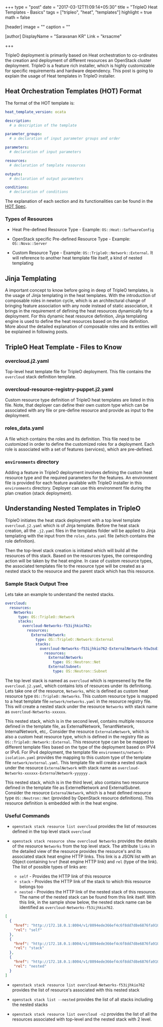 +++
type = "post"
date = "2017-03-12T11:09:14+05:30"
title = "TripleO Heat Templates - Basics"
tags = ["tripleo", "heat", "templates"]
highlight = true
math = false

[header]
  image = ""
  caption = ""

[author]
  DisplayName = "Saravanan KR"
  Link = "krsacme"

+++

TripleO deployment is primarily based on Heat orchestration to co-ordinates
the creation and deployment of different resources an OpenStack cluster
deployment. TripleO is a feature rich installer, which is highly customizable
for specific requirements and hardware dependency. This post is going to
explain the usage of Heat templates in TripleO installer.
<!--more-->

## Heat Orchestration Templates (HOT) Format

The format of the HOT template is:

```yaml
heat_template_version: ocata

description:
  # a description of the template

parameter_groups:
  # a declaration of input parameter groups and order

parameters:
  # declaration of input parameters

resources:
  # declaration of template resources

outputs:
  # declaration of output parameters

conditions:
  # declaration of conditions
```

The explanation of each section and its functionalities can be found in the [HOT
Spec][1].

### Types of Resources
  * Heat Pre-defined Resource Type - Example: ```OS::Heat::SoftwareConfig```

  * OpenStack specific Pre-defined Resource Type - Example:
    ```OS::Nova::Server```

  * Custom Resource Type - Example: ```OS::TripleO::Network::External```. It
    will reference to another heat template file itself, a kind of nested
    templating


## Jinja Templating
A important concept to know before going in deep of TripleO templates, is the
usage of Jinja templating in the heat templates. With the introduction of
composable roles in newton cycle, which is an architectural change of bringing
feature association with any node instead of static association, it brings in
the requirement of defining the heat resources dynamically for a deployment.
For this dynamic heat resource definition, Jinja templating engine is used to
define the heat resources based on the role definition. More about the
detailed explanation of composable roles and its entities will be explained in
following posts.


## TripleO Heat Template - Files to Know

### overcloud.j2.yaml
Top-level heat template file for TripleO deployment. This file contains the
```overcloud``` stack definition template.

### overcloud-resource-registry-puppet.j2.yaml
Custom resource type definition of TripleO heat templates are listed in this
file. Note, that deployer can define their own custom type which can be
associated with any file or pre-define resource and provide as input to the
deployment.

### roles_data.yaml
A file which contains the roles and its definition. This file need to be
customized in order to define the customized roles for a deployment. Each role
is associated with a set of features (services), which are pre-defined.

### ```environments``` directory
Adding a feature in TripleO deployment involves defining the custom heat
resource type and the required parameters for the features. An environment file
is provided for each feature available with TripleO installer in this
``environments`` directory. Deployer can use this environment file during the
plan creation (stack deployment).


## Understanding Nested Templates in TripleO
TripleO initiates the heat stack deployment with a top level template
```overcloud.j2.yaml``` which is of Jinja template. Before the heat stack
creation, all the ```.j2.yaml``` files in the templates folder will be applied
to Jinja templating with the input from the ```roles_data.yaml``` file (which
contains the role definition).

Then the top-level stack creation is initiated which will build all the
resources of this stack. Based on the resources types, the corresponding
action will be taken by the heat engine. In case of custom resource types, the
associated templates file to the resource type will be created as a nested
stack to the resource and the parent stack which has this resource.

### Sample Stack Output Tree
Lets take an example to understand the nested stacks.

```yaml
overcloud:
  resources:
    Networks:
      type: OS::TripleO::Network
      stacks:
        overcloud-Networks-f53ijhkio762:
          resources:
            ExternalNetwork:
              type: OS::TripleO::Network::External
              stacks:
                overcloud-Networks-f53ijhkio762-ExternalNetwork-h5w3sdi4wzbm:
                  resources:
                    ExternalNetwork:
                      type: OS::Neutron::Net
                    ExternalSubnet:
                      type: OS::Neutron::Subnet
```

The top level stack is named as ```overcloud``` which is represened by the
file ```overcloud.j2.yaml```, which contains lots of resources under its
definitiong. Lets take one of the resource, ```Networks```, whic is defined as
custom heat resource type ```OS::TripleO::Networks```. This custom resource
type is mapped to a heat template file ```network/networks.yaml``` in the
resource registry file. This will create a nested stack under the resource
```Networks``` with stack name as ```overcloud-Networks-xxxxxx```.

This nested stack, which is in the second level, contains multiple resource
defined in the template file, as ExternalNetwork, TenantNetwork,
InternalNetwork, etc,. Consider the resource ```ExternaleNetwork```, which is
also a custom heat resource type, which is defined in the registry file as
```OS::TripleO::Network::External```. This resource type can be be mapped to
different template files based on the type of the deployment based on IPV4 or
IPv6. For IPv4 deployment, the template file ```environments/network-
isolation.yaml``` provides the mapping to this custom type of the template
file ```network/external.yaml```. This template file will create a nested
stack under the resource ```ExternalNetwork``` with stack name as
```overcloud-Networks-xxxxxx-ExternalNetwork-yyyyyy``` .

This nested stack, which is in the third level, also contains two resource
defined in the template file as ExternelNetwork and ExternalSubnet. Consider
the resource ```ExternalNetwork```, which is a heat defined resource type
```OS::Neutron::Net``` (provided by OpenStack resource definitions). This
resource definition is embedded with in the heat engine.



### Useful Commands

  * ```openstack stack resource list overcloud``` provides the list of
    resources defined in the top level stack ```overcloud```

  * ```openstack stack resource show overcloud Networks``` provides the
    details of the resource ```Networks``` from the top level stack. The
    attribute ```links``` in the detailed view of the resource provides the
    resource's and its associated stack heat engine HTTP links. This link is a
    JSON list with an Object containing ```href``` (heat engine HTTP link) and
    ```rel``` (type of the link). The list of possible types of links are:
    * ```self``` - Provides the HTTP link of this resource
    * ```stack``` - Provides the HTTP link of the stack to which this resource
      belongs too
    * ```nested``` - Provides the HTTP link of the nested stack of this
      resource. The name of the nested stack can be found from this link
      itself. With this link, in the sample show below, the nested stack name
      can be identified as ```overcloud-Networks-f53ijhkio762```.

```json
[
  {
    "href": "http://172.18.0.1:8004/v1/8094ede366ef4c6f8dd7d8e6876fa910/stacks/overcloud/ea2098fb-f41e-400c-ad19-1ed8f83476b3/resources/Networks",
    "rel": "self"
  },
  {
    "href": "http://172.18.0.1:8004/v1/8094ede366ef4c6f8dd7d8e6876fa910/stacks/overcloud/ea2098fb-f41e-400c-ad19-1ed8f83476b3",
    "rel": "stack"
  },
  {
    "href": "http://172.18.0.1:8004/v1/8094ede366ef4c6f8dd7d8e6876fa910/stacks/overcloud-Networks-f53ijhkio762/aadaf2af-a1b9-412a-a152-1e2ac0488a1c",
    "rel": "nested"
  }
]
```

  * ```openstack stack resource list overcloud-Networks-f53ijhkio762```
    provides the list of resource's associated with this nested stack

  * ```openstack stack list --nested``` provides the list of all stacks
    including the nested stacks

  * ```openstack stack resource list overcloud -n2``` provides the list of all
    the resources associated with top-level and the nested stack with 2 level.


[1]: https://docs.openstack.org/developer/heat/template_guide/hot_spec.html#template-structure
